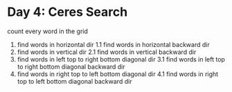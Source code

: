 # Day 4: Ceres Search

count every word in the grid
1. find words in horizontal dir
1.1 find words in horizontal backward dir
2. find words in vertical dir
2.1 find words in vertical backward dir
3. find words in left top to right bottom diagonal dir
3.1 find words in left top to right bottom diagonal backward dir
4. find words in right top to left bottom diagonal dir
4.1 find words in right top to left bottom diagonal backward dir
